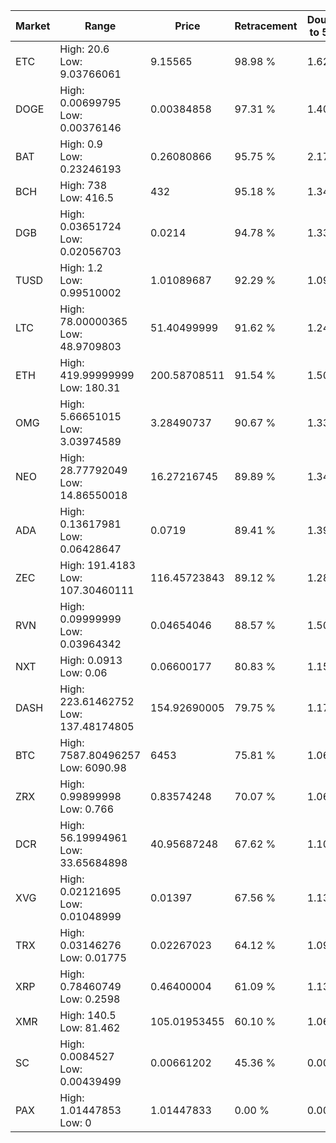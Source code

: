 | Market | Range | Price| Retracement | Doubles to 50% |
| --- | --- | --- | --- | --- |
| ETC | High: 20.6<br />Low: 9.03766061 | 9.15565 | 98.98 % | 1.62 |
| DOGE | High: 0.00699795<br />Low: 0.00376146 | 0.00384858 | 97.31 % | 1.40 |
| BAT | High: 0.9<br />Low: 0.23246193 | 0.26080866 | 95.75 % | 2.17 |
| BCH | High: 738<br />Low: 416.5 | 432 | 95.18 % | 1.34 |
| DGB | High: 0.03651724<br />Low: 0.02056703 | 0.0214 | 94.78 % | 1.33 |
| TUSD | High: 1.2<br />Low: 0.99510002 | 1.01089687 | 92.29 % | 1.09 |
| LTC | High: 78.00000365<br />Low: 48.9709803 | 51.40499999 | 91.62 % | 1.24 |
| ETH | High: 419.99999999<br />Low: 180.31 | 200.58708511 | 91.54 % | 1.50 |
| OMG | High: 5.66651015<br />Low: 3.03974589 | 3.28490737 | 90.67 % | 1.33 |
| NEO | High: 28.77792049<br />Low: 14.86550018 | 16.27216745 | 89.89 % | 1.34 |
| ADA | High: 0.13617981<br />Low: 0.06428647 | 0.0719 | 89.41 % | 1.39 |
| ZEC | High: 191.4183<br />Low: 107.30460111 | 116.45723843 | 89.12 % | 1.28 |
| RVN | High: 0.09999999<br />Low: 0.03964342 | 0.04654046 | 88.57 % | 1.50 |
| NXT | High: 0.0913<br />Low: 0.06 | 0.06600177 | 80.83 % | 1.15 |
| DASH | High: 223.61462752<br />Low: 137.48174805 | 154.92690005 | 79.75 % | 1.17 |
| BTC | High: 7587.80496257<br />Low: 6090.98 | 6453 | 75.81 % | 1.06 |
| ZRX | High: 0.99899998<br />Low: 0.766 | 0.83574248 | 70.07 % | 1.06 |
| DCR | High: 56.19994961<br />Low: 33.65684898 | 40.95687248 | 67.62 % | 1.10 |
| XVG | High: 0.02121695<br />Low: 0.01048999 | 0.01397 | 67.56 % | 1.13 |
| TRX | High: 0.03146276<br />Low: 0.01775 | 0.02267023 | 64.12 % | 1.09 |
| XRP | High: 0.78460749<br />Low: 0.2598 | 0.46400004 | 61.09 % | 1.13 |
| XMR | High: 140.5<br />Low: 81.462 | 105.01953455 | 60.10 % | 1.06 |
| SC | High: 0.0084527<br />Low: 0.00439499 | 0.00661202 | 45.36 % | 0.00 |
| PAX | High: 1.01447853<br />Low: 0 | 1.01447833 | 0.00 % | 0.00 |
